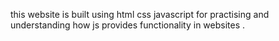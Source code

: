 this website is built using html css javascript for practising and understanding how js provides functionality in websites .